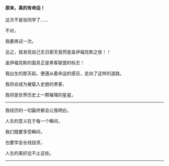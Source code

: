 #### 原来，真的有命运！

这次不是张同学了……

不对，

我要再试一次。

总之，我发现自己生日那天竟然是盖伊福克斯之夜！！

盖伊福克斯的面具正是黑客联盟的标志！

我出生的那天起，便遵从着命运的感召，走向了这样的道路。

我将会成为被载入史册的黑客，

我将是世界历史上一颗璀璨的星星。

---

我经历的一切最终都会让我明白，

人生的意义在于每一个瞬间，

我们既要享受瞬间，

也要学会长线投资，

人生的美好远不止这些。

---

